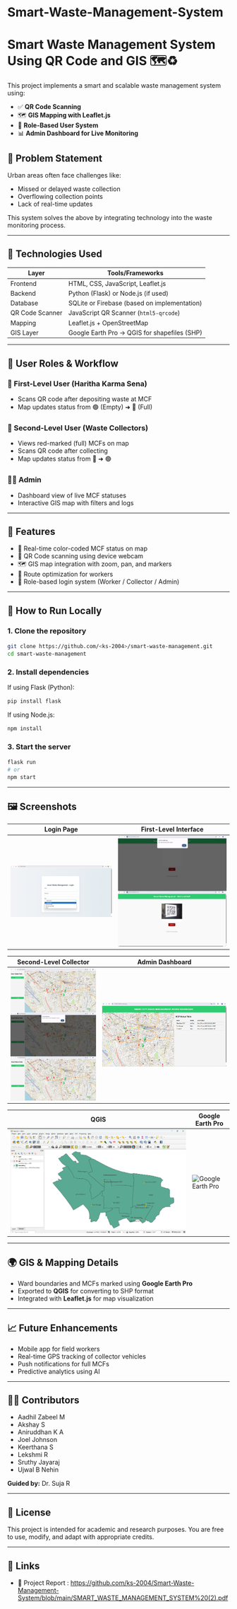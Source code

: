 # Smart-Waste-Management-System

# Smart Waste Management System Using QR Code and GIS 🗺️♻️

This project implements a smart and scalable waste management system using:
- ✅ **QR Code Scanning**
- 🗺️ **GIS Mapping with Leaflet.js**
- 👥 **Role-Based User System**
- 📊 **Admin Dashboard for Live Monitoring**

## 📌 Problem Statement

Urban areas often face challenges like:
- Missed or delayed waste collection
- Overflowing collection points
- Lack of real-time updates

This system solves the above by integrating technology into the waste monitoring process.

---

## 🔧 Technologies Used

| Layer           | Tools/Frameworks                                |
|----------------|--------------------------------------------------|
| Frontend        | HTML, CSS, JavaScript, Leaflet.js               |
| Backend         | Python (Flask) or Node.js (if used)             |
| Database        | SQLite or Firebase (based on implementation)    |
| QR Code Scanner | JavaScript QR Scanner (`html5-qrcode`)          |
| Mapping         | Leaflet.js + OpenStreetMap                      |
| GIS Layer       | Google Earth Pro → QGIS for shapefiles (SHP)    |

---

## 👥 User Roles & Workflow

### 🧹 First-Level User (Haritha Karma Sena)
- Scans QR code after depositing waste at MCF
- Map updates status from 🟢 (Empty) ➜ 🔴 (Full)

### 🚛 Second-Level User (Waste Collectors)
- Views red-marked (full) MCFs on map
- Scans QR code after collecting
- Map updates status from 🔴 ➜ 🟢

### 🧑‍💼 Admin
- Dashboard view of live MCF statuses
- Interactive GIS map with filters and logs

---

## 📲 Features

- 🎯 Real-time color-coded MCF status on map
- 📸 QR Code scanning using device webcam
- 🗺️ GIS map integration with zoom, pan, and markers
- 📍 Route optimization for workers
- 🔐 Role-based login system (Worker / Collector / Admin)

---

## 🚀 How to Run Locally

### 1. Clone the repository
```bash
git clone https://github.com/<ks-2004>/smart-waste-management.git
cd smart-waste-management
````

### 2. Install dependencies

If using Flask (Python):

```bash
pip install flask
```

If using Node.js:

```bash
npm install
```

### 3. Start the server

```bash
flask run
# or
npm start
```

---

## 🖼️ Screenshots

| Login Page                 | First-Level Interface                 |
| -------------------------- | ------------------------------------- |
| ![Login](https://github.com/ks-2004/Smart-Waste-Management-System/blob/main/login.png) | ![HKS](https://github.com/ks-2004/Smart-Waste-Management-System/blob/main/first-level_staff.jpeg) |

| Second-Level Collector                       | Admin Dashboard                 |
| -------------------------------------------- | ------------------------------- |
| ![Collector](https://github.com/ks-2004/Smart-Waste-Management-System/blob/main/second-level_staff.jpeg) | ![Admin](https://github.com/ks-2004/Smart-Waste-Management-System/blob/main/admin_page.png) |

| QGIS                                         | Google Earth Pro                |
| -------------------------------------------- | ------------------------------- |
| ![QGIS](https://github.com/ks-2004/Smart-Waste-Management-System/blob/main/QGIS%20(1).png) | ![Google Earth Pro](https://github.com/ks-2004/Smart-Waste-Management-System/blob/main/google%20earth%20pro%20(1).png) |


---

## 🌍 GIS & Mapping Details

* Ward boundaries and MCFs marked using **Google Earth Pro**
* Exported to **QGIS** for converting to SHP format
* Integrated with **Leaflet.js** for map visualization

---

## 📈 Future Enhancements

* Mobile app for field workers
* Real-time GPS tracking of collector vehicles
* Push notifications for full MCFs
* Predictive analytics using AI

---

## 👩‍💻 Contributors

* Aadhil Zabeel M
* Akshay S
* Aniruddhan K A
* Joel Johnson
* Keerthana S
* Lekshmi R
* Sruthy Jayaraj
* Ujwal B Nehin

**Guided by:** Dr. Suja R

---

## 📜 License

This project is intended for academic and research purposes. You are free to use, modify, and adapt with appropriate credits.

---

## 🔗 Links

* 📝 Project Report : https://github.com/ks-2004/Smart-Waste-Management-System/blob/main/SMART_WASTE_MANAGEMENT_SYSTEM%20(2).pdf

